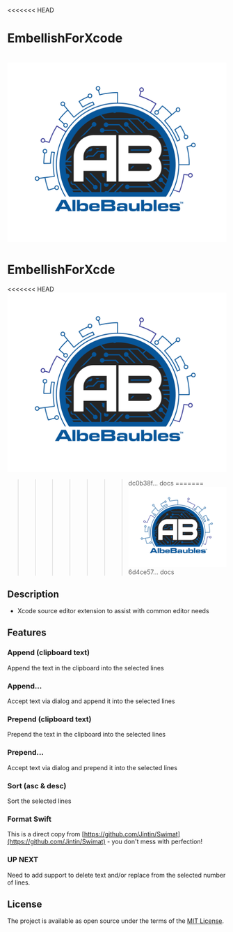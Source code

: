 
<<<<<<< HEAD
# EmbellishForXcode
 
![](./iTunesArtwork.png)
=======
EmbellishForXcde
==
<<<<<<< HEAD
![](iTunesArtwork.png)
>>>>>>> dc0b38f... docs
=======
![](./iTunesArtwork.png)
>>>>>>> 6d4ce57... docs

## Description
- Xcode source editor extension to assist with common editor needs


## Features


### Append (clipboard text) 
Append the text in the clipboard into the selected lines


### Append...  
Accept text via dialog and append it into the selected lines


### Prepend (clipboard text)
Prepend the text in the clipboard into the selected lines


### Prepend...
Accept text via dialog and prepend it into the selected lines


### Sort (asc & desc)
Sort the selected lines


### Format Swift
This is a direct copy from [https://github.com/Jintin/Swimat](https://github.com/Jintin/Swimat) - you don't mess with perfection!

### UP NEXT
Need to add support to delete text and/or replace from the selected number of lines.

## License

The project is available as open source under the terms of the [MIT License](http://opensource.org/licenses/MIT).

